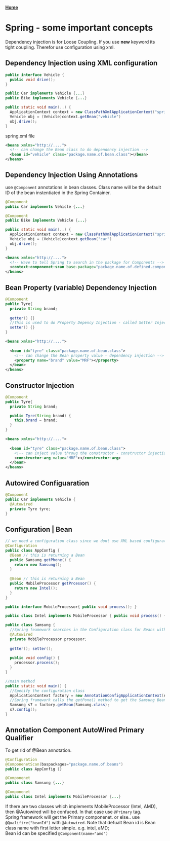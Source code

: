**[Home](../index.md)**  
# Spring - some important concepts

Dependency injection is for Loose Coupling. If you use **new** keyword its tight coupling. Therefor use configuration using xml.
## Dependency Injection using XML configuration 
```java
public interface Vehicle {
  public void drive();
}

public Car implements Vehicle {...}
public Bike implements Vehicle {...}

public static void main(..) {
  ApplicationContext context = new ClassPathXmlApplicationContext("spring.xml");
  Vehicle obj = (Vehicle)context.getBean("vehicle")
  obj.drive();
}
```
spring.xml file
```xml
<beans xmlns="http://....">
  <!-- can change the Bean class to do dependency injection -->
  <bean id="vehicle" class="package.name.of.bean.class"></bean>
</beans>
```

## Dependency Injection Using Annotations
use ```@Component``` annotations in bean classes. Class name will be the default ID of the bean instentiated in the Spring Container.

```java
@Component
public Car implements Vehicle {...}

@Component
public Bike implements Vehicle {...}

public static void main(..) {
  ApplicationContext context = new ClassPathXmlApplicationContext("spring.xml");
  Vehicle obj = (Vehicle)context.getBean("car")
  obj.drive();
}
```
```xml
<beans xmlns="http://....">
  <!-- Have to tell Spring to search in the package for Components -->
  <context:componenet-scan base-package="package.name.of.defined.components"></context:component-scan>
</beans>
```

## Bean Property (variable) Dependency Injection
```java
@Component
public Tyre{
  private String brand;
   
  getter() {}
  //This is used to do Property Depency Injection - called Setter Injection
  setter() {}
}
```
```xml
<beans xmlns="http://....">
  
  <bean id="tyre" class="package.name.of.bean.class">
    <!-- can change the Bean property value - dependency injection -->
    <property name="brand" value="MRF"></property>
  </bean>
</beans>
```

## Constructor Injection
```java
@Component
public Tyre{
  private String brand;

  public Tyre(String brand) {
    this.brand = brand;
  }
}
```
```xml
<beans xmlns="http://....">
  
  <bean id="tyre" class="package.name.of.bean.class">
    <!-- can inject value throug the constructor - constructor injection-->
    <constructor-arg value="MRF"></constructor-arg>
  </bean>
</beans>
```

## Autowired Configuaration

```java
@Component
public Car implements Vehicle {
  @Autowired
  private Tyre tyre;
}
```

## Configuration | Bean

```java
// we need a configuration class since we dont use XML based configuration. Configuration is done in the class.
@Configuration
public class AppConfig {
  @Bean // this is returning a Bean
  public Samsung getPhone() {
    return new Samsung();
  }  
  
  @Bean // this is returning a Bean
  public MobileProcessor getPrcessor() {
    return new Intel();
  } 
}

public interface MobileProcessor{ public void process(); } 

public class Intel implements MobileProcessor { public void process() { ....} }

public class Samsung {
  //Spring feamework searches in the Configuration class for Beans with required types.
  @Autowired
  private MobileProcessor processor;
  
  getter(); setter();
  
  public void config() {
    processor.process();
  }
}

//main method
public static void main() {
  //Specify the configuration class
  ApplicationContext factory = new AnnotationConfigApplicationContext(AppConfig.class);
  //Spring framework calls the getPone() method to get the Samsung Bean.
  Samsung s7 = factory.getBean(Samsung.class);
  s7.config();
}
```

## Annotation Component AutoWired Primary Qualifier
To get rid of @Bean annotation.
```java
@Configuration
@ComponenetScan(baspackages="package.name.of.beans")
public class AppConfig {}

@Componenet
public class Samsung {...}

@Componenet
public class Intel implements MobileProcessor {...}
```

If there are two classes which implements MobileProcessor (Intel, AMD), then @Autowired will be confuced. In that case use ```@Primary``` tag.  
Spring framework will get the Primary componenet. or else..
use ```@Qualifire("beanId")``` with ```@Autowired```. Note that defualt Bean id is Bean class name with first letter simple. e.g. intel, aMD;  
Bean id can be specified ```@Component(name="amd")```

